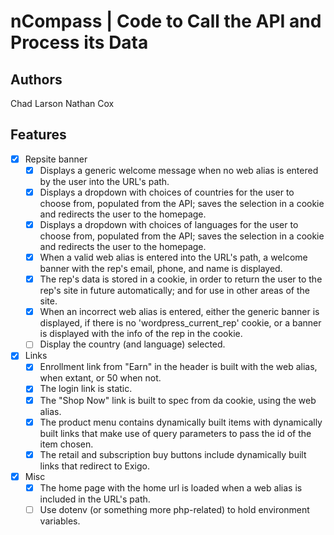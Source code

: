 # nCompass | Code to Call the API and Process its Data

## Authors

Chad Larson
Nathan Cox

## Features

- [x] Repsite banner
	- [x] Displays a generic welcome message when no web alias is entered by the user into the URL's path.
	- [x] Displays a dropdown with choices of countries for the user to choose from, populated from the API; saves the selection in a cookie and redirects the user to the homepage.
	- [x] Displays a dropdown with choices of languages for the user to choose from, populated from the API; saves the selection in a cookie and redirects the user to the homepage.
	- [x] When a valid web alias is entered into the URL's path, a welcome banner with the rep's email, phone, and name is displayed.
	- [x] The rep's data is stored in a cookie, in order to return the user to the rep's site in future automatically; and for use in other areas of the site. 
	- [x] When an incorrect web alias is entered, either the generic banner is displayed, if there is no 'wordpress_current_rep' cookie, or a banner is displayed with the info of the rep in the cookie. 
	- [ ] Display the country (and language) selected.

- [x] Links
	- [x] Enrollment link from "Earn" in the header is built with the web alias, when extant, or 50 when not. 
	- [x] The login link is static.
	- [x] The "Shop Now" link is built to spec from da cookie, using the web alias. 
	- [x] The product menu contains dynamically built items with dynamically built links that make use of query parameters to pass the id of the item chosen.
	- [x] The retail and subscription buy buttons include dynamically built links that redirect to Exigo.

- [x] Misc
	- [x] The home page with the home url is loaded when a web alias is included in the URL's path.
	- [ ] Use dotenv (or something more php-related) to hold environment variables.
